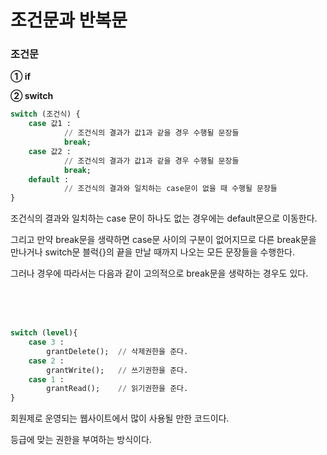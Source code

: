 # 조건문과 반복문

### 조건문

**① if**

**② switch**

```sql
switch (조건식) {
	case 값1 :
			// 조건식의 결과가 값1과 같을 경우 수행될 문장들
			break;
	case 값2 : 
			// 조건식의 결과가 값1과 같을 경우 수행될 문장들
			break;
	default : 
			// 조건식의 결과와 일치하는 case문이 없을 때 수행될 문장들
}
```

조건식의 결과와 일치하는 case 문이 하나도 없는 경우에는 default문으로 이동한다.

그리고 만약 break문을 생략하면 case문 사이의 구분이 없어지므로 다른 break문을 만나거나 switch문 블럭{}의 끝을 만날 때까지 나오는 모든 문장들을 수행한다.

그러나 경우에 따라서는 다음과 같이 고의적으로 break문을 생략하는 경우도 있다. 

<br/><br/><br/>

```sql
switch (level){
	case 3 : 
		grantDelete();  // 삭제권한을 준다.
	case 2 :
		grantWrite();   // 쓰기권한을 준다.
	case 1 :
		grantRead();    // 읽기권한을 준다.
}
```

회원제로 운영되는 웹사이트에서 많이 사용될 만한 코드이다.

등급에 맞는 권한을 부여하는 방식이다.

